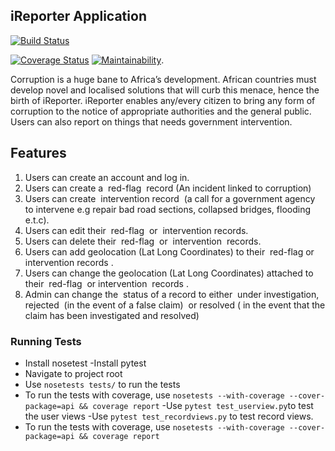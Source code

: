 ## iReporter Application

[![Build Status](https://travis-ci.org/Phionanamugga/IReporter_Challenge_3.svg?branch=develop)](https://travis-ci.org/Phionanamugga/IReporter_Challenge_3)

[![Coverage Status](https://coveralls.io/repos/github/Phionanamugga/IReporter_Challenge_3/badge.svg?branch=develop)](https://coveralls.io/github/Phionanamugga/IReporter_Challenge_3?branch=develop)
[![Maintainability](https://api.codeclimate.com/v1/badges/bd87fc48be64ba40746f/maintainability)](https://codeclimate.com/github/Phionanamugga/iReporter-API/maintainability).

Corruption is a huge bane to Africa’s development. African countries must develop novel and localised solutions that will curb this menace, hence the birth of iReporter. iReporter enables any/every citizen to bring any form of corruption to the notice of appropriate authorities and the general public. Users can also report on things that needs government intervention.

## Features
1. Users can create an account and log in.
2. Users can create a ​ red-flag ​ record (An incident linked to corruption)
3. Users can create ​ intervention​​ record​ ​ (a call for a government agency to intervene e.g repair bad road sections, collapsed bridges, flooding e.t.c).
4. Users can edit their ​ red-flag ​ or ​ intervention records.
5. Users can delete their ​ red-flag ​ or ​ intervention ​ records.
6. Users can add geolocation (Lat Long Coordinates) to their ​ red-flag ​ or ​ intervention records​ .
7. Users can change the geolocation (Lat Long Coordinates) attached to their ​ red-flag ​ or intervention ​ records​ .
8. Admin can change the ​ status​​ of a record to either ​ under investigation, rejected ​ (in the event of a false claim)​ ​ or​ resolved ( ​ in the event that the claim has been investigated and resolved)​

### Running Tests

- Install nosetest
-Install pytest
- Navigate to project root
- Use `nosetests tests/` to run the tests
- To run the tests with coverage, use `nosetests --with-coverage --cover-package=api && coverage report`
-Use `pytest test_userview.py`to test the user views
-Use `pytest test_recordviews.py` to test record views.
- To run the tests with coverage, use `nosetests --with-coverage --cover-package=api && coverage report`